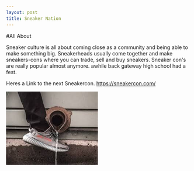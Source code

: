 ```yaml
---
layout: post
title: Sneaker Nation
---
```

 #All About    
     
     
  
  Sneaker culture is all about coming close as a community and being able to make something big. Sneakerheads usually come together and make sneakers-cons where you can trade, sell and buy sneakers. Sneaker con's are really popular almost anymore. awhile back gateway high school had a fest.      
   
   Heres a Link to the next Sneakercon. https://sneakercon.com/

![Download](/images/aye.jpeg)

   
   
